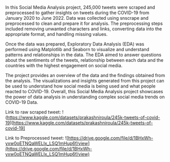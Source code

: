 In this Social Media Analysis project, 245,000 tweets were scraped and preprocessed to gather insights on  tweets during the COVID-19 from January 2020 to June 2022. Data was collected using snscrape and preprocessed to clean and prepare it for analysis. The preprocessing steps included removing unwanted characters and links, converting data into the appropriate format, and handling missing values.

Once the data was prepared, Exploratory Data Analysis (EDA) was performed using Matplotlib and Seaborn to visualize and understand patterns and relationships in the data. The EDA aimed to answer questions about the sentiments of the tweets, relationship between each data and the countries with the highest engagement on social media.

The project provides an overview of the data and the findings obtained from the analysis. The visualizations and insights generated from this project can be used to understand how social media is being used and what people reacted to COVID-19. Overall, this Social Media Analysis project showcases the power of data analysis in understanding complex social media trends on COVID-19 Data.

Link to raw scraped tweet: !(https://www.kaggle.com/datasets/prakashniroula/245k-tweets-of-covid-19)[https://www.kaggle.com/datasets/prakashniroula/245k-tweets-of-covid-19]

Link to Preprocessed tweet: ![https://drive.google.com/file/d/1BHxWh-yxw0oETNQaWELIx_LSQ1mHup6f/view](https://drive.google.com/file/d/1BHxWh-yxw0oETNQaWELIx_LSQ1mHup6f/view)